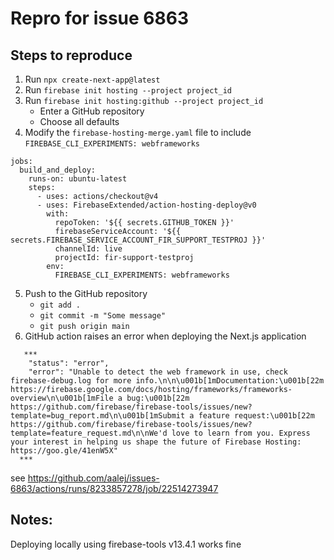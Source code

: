 # Repro for issue 6863

## Steps to reproduce

1. Run `npx create-next-app@latest`
2. Run `firebase init hosting --project project_id`
3. Run `firebase init hosting:github --project project_id`
   - Enter a GitHub repository
   - Choose all defaults
4. Modify the `firebase-hosting-merge.yaml` file to include `FIREBASE_CLI_EXPERIMENTS: webframeworks`

```
jobs:
  build_and_deploy:
    runs-on: ubuntu-latest
    steps:
      - uses: actions/checkout@v4
      - uses: FirebaseExtended/action-hosting-deploy@v0
        with:
          repoToken: '${{ secrets.GITHUB_TOKEN }}'
          firebaseServiceAccount: '${{ secrets.FIREBASE_SERVICE_ACCOUNT_FIR_SUPPORT_TESTPROJ }}'
          channelId: live
          projectId: fir-support-testproj
        env:
          FIREBASE_CLI_EXPERIMENTS: webframeworks
```

5. Push to the GitHub repository
   - `git add .`
   - `git commit -m "Some message"`
   - `git push origin main`
6. GitHub action raises an error when deploying the Next.js application

```
   ***
    "status": "error",
    "error": "Unable to detect the web framework in use, check firebase-debug.log for more info.\n\n\u001b[1mDocumentation:\u001b[22m https://firebase.google.com/docs/hosting/frameworks/frameworks-overview\n\u001b[1mFile a bug:\u001b[22m https://github.com/firebase/firebase-tools/issues/new?template=bug_report.md\n\u001b[1mSubmit a feature request:\u001b[22m https://github.com/firebase/firebase-tools/issues/new?template=feature_request.md\n\nWe'd love to learn from you. Express your interest in helping us shape the future of Firebase Hosting: https://goo.gle/41enW5X"
  ***
```

see https://github.com/aalej/issues-6863/actions/runs/8233857278/job/22514273947

## Notes:

Deploying locally using firebase-tools v13.4.1 works fine
